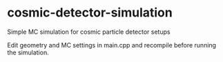 # cosmic-detector-simulation
Simple MC simulation for cosmic particle detector setups

Edit geometry and MC settings in main.cpp and recompile before running the simulation.
